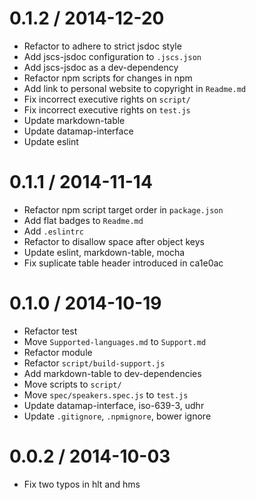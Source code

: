 
0.1.2 / 2014-12-20
==================

  * Refactor to adhere to strict jsdoc style
  * Add jscs-jsdoc configuration to `.jscs.json`
  * Add jscs-jsdoc as a dev-dependency
  * Refactor npm scripts for changes in npm
  * Add link to personal website to copyright in `Readme.md`
  * Fix incorrect executive rights on `script/`
  * Fix incorrect executive rights on `test.js`
  * Update markdown-table
  * Update datamap-interface
  * Update eslint

0.1.1 / 2014-11-14
==================

 * Refactor npm script target order in `package.json`
 * Add flat badges to `Readme.md`
 * Add `.eslintrc`
 * Refactor to disallow space after object keys
 * Update eslint, markdown-table, mocha
 * Fix suplicate table header introduced in ca1e0ac

0.1.0 / 2014-10-19
==================

 * Refactor test
 * Move `Supported-languages.md` to `Support.md`
 * Refactor module
 * Refactor `script/build-support.js`
 * Add markdown-table to dev-dependencies
 * Move scripts to `script/`
 * Move `spec/speakers.spec.js` to `test.js`
 * Update datamap-interface, iso-639-3, udhr
 * Update `.gitignore`, `.npmignore`, bower ignore

0.0.2 / 2014-10-03
==================

 * Fix two typos in hlt and hms
